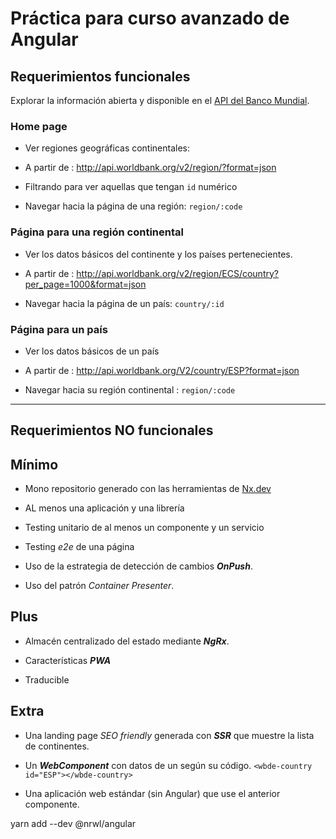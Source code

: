 # Práctica para curso avanzado de Angular

## Requerimientos funcionales

Explorar la información abierta y disponible en el [API del Banco Mundial](https://datahelpdesk.worldbank.org/knowledgebase/articles/898581-api-basic-call-structures).


### Home page

- Ver regiones geográficas continentales:

- A partir de : http://api.worldbank.org/v2/region/?format=json

- Filtrando para ver aquellas que tengan `id` numérico

- Navegar hacia la página de una región: `region/:code`

### Página para una región continental

- Ver los datos básicos del continente y los países pertenecientes.

- A partir de : http://api.worldbank.org/v2/region/ECS/country?per_page=1000&format=json

- Navegar hacia la página de un país: `country/:id`

### Página para un país

- Ver los datos básicos de un país

- A partir de : http://api.worldbank.org/V2/country/ESP?format=json

- Navegar hacia su región continental : `region/:code`

---

## Requerimientos NO funcionales

## Mínimo

- Mono repositorio generado con las herramientas de [Nx.dev](https://nx.dev/angular)

- AL menos una aplicación y una librería

- Testing unitario de al menos un componente y un servicio

- Testing _e2e_ de una página

- Uso de la estrategia de detección de cambios **_OnPush_**.

- Uso del patrón _Container Presenter_.

## Plus

- Almacén centralizado del estado mediante **_NgRx_**.

- Características **_PWA_**

- Traducible

## Extra

- Una landing page _SEO friendly_ generada con **_SSR_** que muestre la lista de continentes.

- Un _**WebComponent**_ con datos de un según su código. `<wbde-country id="ESP"></wbde-country>`

- Una aplicación web estándar (sin Angular) que use el anterior componente.

yarn add --dev @nrwl/angular 



